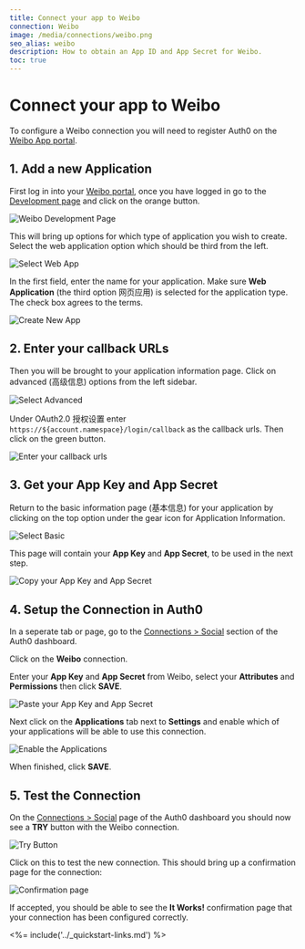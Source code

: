```yaml
---
title: Connect your app to Weibo
connection: Weibo
image: /media/connections/weibo.png
seo_alias: weibo
description: How to obtain an App ID and App Secret for Weibo.
toc: true
---
```


# Connect your app to Weibo

To configure a Weibo connection you will need to register Auth0 on the [Weibo App portal](http://open.weibo.com/apps).

## 1. Add a new Application

First log in into your [Weibo portal](http://open.weibo.com/apps), once you have logged in go to the [Development page](http://open.weibo.com/development) and click on the orange button.

![Weibo Development Page](/media/articles/connections/social/weibo/development-page.png)

This will bring up options for which type of application you wish to create. Select the web application option which should be third from the left.

![Select Web App](/media/articles/connections/social/weibo/select-web-app.png)

In the first field, enter the name for your application. Make sure **Web Application** (the third option 网页应用) is selected for the application type. The check box agrees to the terms.

![Create New App](/media/articles/connections/social/weibo/create-app.png)

## 2. Enter your callback URLs

Then you will be brought to your application information page. Click on advanced (高级信息) options from the left sidebar.

![Select Advanced](/media/articles/connections/social/weibo/click-advanced.png)

Under OAuth2.0 授权设置 enter `https://${account.namespace}/login/callback` as the callback urls. Then click on the green button.

![Enter your callback urls](/media/articles/connections/social/weibo/enter-callback.png)

## 3. Get your **App Key** and **App Secret**

Return to the basic information page (基本信息) for your application by clicking on the top option under the gear icon for Application Information.

![Select Basic](/media/articles/connections/social/weibo/click-basic.png)

This page will contain your **App Key** and **App Secret**, to be used in the next step.

![Copy your App Key and App Secret](/media/articles/connections/social/weibo/get-app-key-secret.png)

## 4. Setup the Connection in Auth0

In a seperate tab or page, go to the [Connections > Social](${manage_url}/#/connections/social) section of the Auth0 dashboard.

Click on the **Weibo** connection.

Enter your **App Key** and **App Secret** from Weibo, select your **Attributes** and **Permissions** then click **SAVE**.

![Paste your App Key and App Secret](/media/articles/connections/social/weibo/enter-keys.png)

Next click on the **Applications** tab next to **Settings** and enable which of your applications will be able to use this connection.

![Enable the Applications](/media/articles/connections/social/weibo/enable-clients.png)

When finished, click **SAVE**.

## 5. Test the Connection

On the [Connections > Social](${manage_url}/#/connections/social) page of the Auth0 dashboard you should now see a **TRY** button with the Weibo connection.

![Try Button](/media/articles/connections/social/weibo/try-connection.png)

Click on this to test the new connection. This should bring up a confirmation page for the connection:

![Confirmation page](/media/articles/connections/social/weibo/confirmation.png)

If accepted, you should be able to see the **It Works!** confirmation page that your connection has been configured correctly.

<%= include('../_quickstart-links.md') %>


